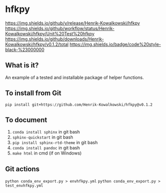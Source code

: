 <!--- DO NOT EDIT THIS FILE IT IS READ ONLY --->
# hfkpy
https://img.shields.io/github/v/release/Henrik-Kowalkowski/hfkpy https://img.shields.io/github/workflow/status/Henrik-Kowalkowski/hfkpy/Unit%20Test%20hfkpy https://img.shields.io/github/downloads/Henrik-Kowalkowski/hfkpy/v0.1.2/total https://img.shields.io/badge/code%20style-black-%23000000

## What is it?
An example of a tested and installable package of helper functions.

## To install from Git
`pip install git+https://github.com/Henrik-Kowalkowski/hfkpy@v0.1.2`

## To document
1. `conda install sphinx` in git bash
2. `sphinx-quickstart` in git bash
3. `pip install sphinx-rtd-theme` in git bash
4. `conda install pandoc` in git bash
5. `make html` in cmd (if on Windows)

## Git actions
`python conda_env_export.py > envhfkpy.yml`
`python conda_env_export.py > test_envhfkpy.yml`